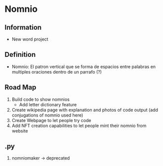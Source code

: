 # Nomnio

## Information
- New word project

## Definition
- Nomnio: El patron vertical que se forma de espacios entre palabras en multiples oraciones dentro de un parrafo (?)

## Road Map 
1. Build code to show nomnios
    - Add letter dictionary feature
2. Create wikipedia page with explanation and photos of code output (add conjugations of nomnio used here)
3. Create Webpage to let people try code
5. Add NFT creation capabilities to let people mint their nomnio from website 

## .py
1. nomniomaker -> deprecated

